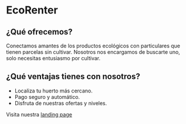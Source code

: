 # EcoRenter

## ¿Qué ofrecemos?

Conectamos amantes de los productos ecológicos con particulares que tienen parcelas sin cultivar. Nosotros nos encargamos de buscarte uno, solo necesitas entusiasmo por cultivar.

## ¿Qué ventajas tienes con nosotros?

* Localiza tu huerto más cercano.
* Pago seguro y automático.
* Disfruta de nuestras ofertas y niveles.

Visita nuestra [landing page](https://ecorenter.github.io/)

